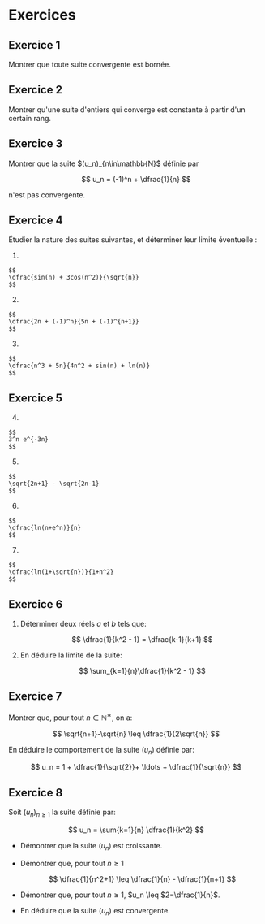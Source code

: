 # Exercices

## Exercice 1
Montrer que toute suite convergente est bornée.

## Exercice 2
Montrer qu'une suite d'entiers qui converge est constante à partir d'un certain rang.


## Exercice 3
Montrer que la suite $(u_n)_{n\in\mathbb{N}$ définie par

$$
u_n = (-1)^n + \dfrac{1}{n}
$$

n'est pas convergente.
## Exercice 4

Étudier la nature des suites suivantes, et déterminer leur limite éventuelle :

1. 

    $$
    \dfrac{sin(n) + 3cos(n^2)}{\sqrt{n}}
    $$

2. 

    $$
    \dfrac{2n + (-1)^n}{5n + (-1)^{n+1}}
    $$
3. 
    
    $$
    \dfrac{n^3 + 5n}{4n^2 + sin(n) + ln(n)}
    $$
    
## Exercice 5
4. 

    $$
    3^n e^{-3n}
    $$

5. 
    
    $$
    \sqrt{2n+1} - \sqrt{2n-1}
    $$

6. 

    $$
    \dfrac{ln(n+e^n)}{n}
    $$
    
    
7. 

    $$
    \dfrac{ln(1+\sqrt{n})}{1+n^2}
    $$
    
## Exercice 6

1. Déterminer deux réels $a$ et $b$ tels que:
    
    $$
    \dfrac{1}{k^2 - 1} = \dfrac{k-1}{k+1}
    $$
    
1.  En déduire la limite de la suite:

    $$
    \sum_{k=1}{n}\dfrac{1}{k^2 - 1}
    $$
    
## Exercice 7

Montrer que, pour tout $n\in \mathbb{N}^∗$, on a:

$$
\sqrt{n+1}-\sqrt{n} \leq \dfrac{1}{2\sqrt{n}}
$$
    

En déduire le comportement de la suite $(u_n)$ définie par:


$$
u_n = 1 + \dfrac{1}{\sqrt{2}}+ \ldots + \dfrac{1}{\sqrt{n}}
$$


## Exercice 8

Soit $(u_n)_{n\geq 1}$ la suite définie par:

$$
u_n = \sum{k=1}{n} \dfrac{1}{k^2}
$$

- Démontrer que la suite $(u_n)$ est croissante.
- Démontrer que, pour tout $n \geq 1$

    $$
    \dfrac{1}{n^2+1} \leq \dfrac{1}{n} - \dfrac{1}{n+1}
    $$

- Démontrer que, pour tout $n \geq 1$, $u_n \leq $2−\dfrac{1}{n}$.
- En déduire que la suite $(u_n)$ est convergente.